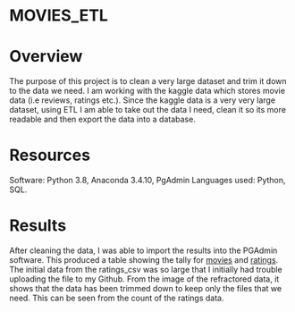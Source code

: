 # MOVIES_ETL

# Overview
The purpose of this project is to clean a very large dataset and trim it down to the data we need. I am working with the kaggle data which stores movie data (i.e reviews, ratings etc.). Since the kaggle data is a very very large dataset, using ETL I am able to take out the data I need, clean it so its more readable and then export the data into a database.

# Resources
Software: Python 3.8, Anaconda 3.4.10, PgAdmin
Languages used: Python, SQL.

# Results
After cleaning the data, I was able to import the results into the PGAdmin software. This produced a table showing the tally for [movies](https://github.com/somtoesomeju/movies_ETL/blob/main/Movies_query.png) and [ratings](https://github.com/somtoesomeju/movies_ETL/blob/main/ratings_query.png). The initial data from the ratings_csv was so large that I initially had trouble uploading the file to my Github. From the image of the refractored data, it shows that the data has been trimmed down to keep only the files that we need. This can be seen from the count of the ratings data.
